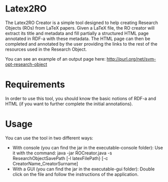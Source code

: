 Latex2RO
=====================

The Latex2RO Creator is a simple tool designed to help creating Research Objects (ROs) from LaTeX papers. Given a LaTeX file, the RO creator will extract its title and metadata and fill partially a structured HTML page annotated in RDF-a with these metadata. The HTML page can then be completed and annotated by the user providing the links to the rest of the resources used in the Research Object.

You can see an example of an output page here: http://purl.org/net/svm-opt-research-object

Requirements
===
In order to use this tool, you should know the basic notions of RDF-a and HTML (if you want to further complete the initial annotations).

Usage
===
You can use the tool in two different ways:
* With console (you can find the jar in the executable-console folder): Use it with the command: java -jar ROCreator.java -s ResearchObjectSavePath [-l latexFilePath} [-c CreatorName_CreatorSurname] 
* With a GUI (you can find the jar in the executable-gui folder): Double click on the file and follow the instructions of the application.  
